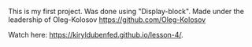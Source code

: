 
This is my first project. Was done using "Display-block".
Made under the leadership of Oleg-Kolosov https://github.com/Oleg-Kolosov



Watch here:   https://kiryldubenfed.github.io/lesson-4/.
